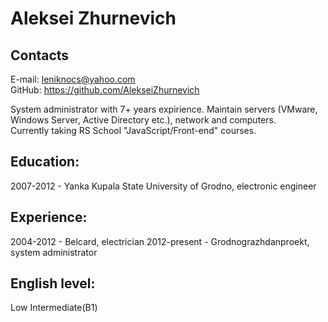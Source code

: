 # Aleksei Zhurnevich 

## Contacts
E-mail: leniknocs@yahoo.com  
GitHub: https://github.com/AlekseiZhurnevich  

System administrator with 7+ years expirience. Maintain servers (VMware, Windows Server, Active Directory etc.), network and computers.  
Currently taking RS School "JavaScript/Front-end" courses.

## Education:
2007-2012 - Yanka Kupala State University of Grodno, electronic engineer

## Experience:
2004-2012 - Belcard, electrician
2012-present - Grodnograzhdanproekt, system administrator

## English level:
Low Intermediate(B1)
